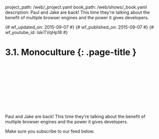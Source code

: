 project_path: /web/_project.yaml book_path: /web/shows/_book.yaml description: Paul and Jake are back! This time they're talking about the benefit of multiple browser engines and the power it gives developers.

{# wf_updated_on: 2015-09-07 #} {# wf_published_on: 2015-09-07 #} {# wf_youtube_id: IskiTVqHp18 #}

# 3.1. Monoculture {: .page-title }

<div class="video-wrapper">
  <iframe class="devsite-embedded-youtube-video" data-video-id="IskiTVqHp18"
          data-autohide="1" data-showinfo="0" frameborder="0" allowfullscreen>
  </iframe>
</div>

Paul and Jake are back! This time they're talking about the benefit of multiple browser engines and the power it gives developers.

Make sure you subscribe to our feed below.